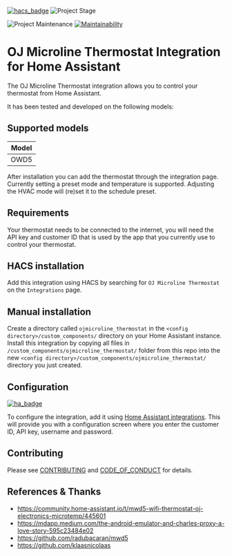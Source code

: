 <!-- PROJECT SHIELDS -->
[![hacs_badge][hacs-shield]][hacs-url]
![Project Stage][project-stage-shield]

![Project Maintenance][maintenance-shield]
[![Maintainability][maintainability-shield]][maintainability-url]

# OJ Microline Thermostat Integration for Home Assistant

The OJ Microline Thermostat integration allows you to control your
thermostat from Home Assistant.

It has been tested and developed on the following models:

## Supported models

| Model            |
|------------------|
| OWD5             |

After installation you can add the thermostat through the integration page. Currently setting a preset mode and temperature is supported. Adjusting
the HVAC mode will (re)set it to the schedule preset.

## Requirements

Your thermostat needs to be connected to the internet, you will need the API key and customer ID that is used by the app that you currently use to control your thermostat.

## HACS installation

Add this integration using HACS by searching for `OJ Microline Thermostat` on the `Integrations` page.

## Manual installation

Create a directory called `ojmicroline_thermostat` in the `<config directory>/custom_components/` directory on your Home Assistant instance.
Install this integration by copying all files in `/custom_components/ojmicroline_thermostat/` folder from this repo into the new `<config directory>/custom_components/ojmicroline_thermostat/` directory you just created.

## Configuration

[![ha_badge][ha-add-shield]][ha-add-url]

To configure the integration, add it using [Home Assistant integrations][ha-add-url]. This will provide you with a configuration screen where you enter the customer ID, API key, username and password.

## Contributing

Please see [CONTRIBUTING](.github/CONTRIBUTING.md) and [CODE_OF_CONDUCT](.github/CODE_OF_CONDUCT.md) for details.

## References & Thanks

- https://community.home-assistant.io/t/mwd5-wifi-thermostat-oj-electronics-microtemp/445601
- https://mdapp.medium.com/the-android-emulator-and-charles-proxy-a-love-story-595c23484e02
- https://github.com/radubacaran/mwd5
- https://github.com/klaasnicolaas

[maintainability-shield]: https://api.codeclimate.com/v1/badges/d77f7409eb02e331261b/maintainability
[maintainability-url]: https://codeclimate.com/github/robbinjanssen/python-ojmicroline-thermostat
[maintenance-shield]: https://img.shields.io/maintenance/yes/2024.svg
[project-stage-shield]: https://img.shields.io/badge/project%20stage-stable-brightgreen.svg?style=for-the-badge

[hacs-url]: https://github.com/hacs/integration
[hacs-shield]: https://img.shields.io/badge/HACS-Default-orange.svg?style=for-the-badge

[ha-add-url]: https://my.home-assistant.io/redirect/config_flow_start/?domain=ojmicroline_thermostat
[ha-add-shield]: https://my.home-assistant.io/badges/config_flow_start.svg
